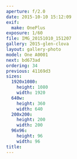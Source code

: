 ```yaml
---
aperture: f/2.0
date: 2015-10-10 15:12:09
exif:
  make: OnePlus
exposure: 1/60
file: IMG_20151010_151207
gallery: 2015-glen-clova
layout: gallery-photo
model: One A0001
next: bd673ad
ordering: 34
previous: 41169d3
sizes:
  1920x1080:
    height: 1080
    width: 1920
  640w:
    height: 360
    width: 640
  200x200:
    height: 200
    width: 200
  96x96:
    height: 96
    width: 96
title: 
---
```

